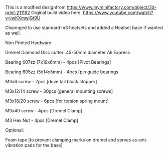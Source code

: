 This is a modfied designfrom https://www.myminifactory.com/object/3d-print-211192
Orginal build video here. https://www.youtube.com/watch?v=iwKXmwjGt9U

Channged to use standard m3 heatsets and added a Heatset base if wanted as well.

Non Printed Hardware:

Dremel Diamond Disc cutter: 45-50mm diameter  Ali Express

Bearing 607zz (7x19x6mm) - 4pcs [Pivot Bearings]

Bearing 605zz (5x14x5mm) - 4pcs [pin guide bearings

M3x6 screw - 2pcs [dove tail block stopper]

M3x12/14 screw - 30pcs [general mounting screws]

M3x18/20 screw - 6pcs [for torsion spring mount]

M3x40 screw - 4pcs [Dremel Clamp]

M3 Hex Nut - 4pxs [Dremel Clamp]

Optional:

Foam tape [to prevent clamping marks on dremel and serves as anti-vibration pads for the base]
